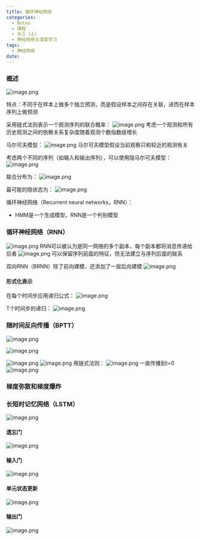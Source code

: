 ```yaml
---
title: 循环神经网络
categories:
  - Notes
  - 课程
  - 大三（上）
  - 神经网络与深度学习
tags:
  - 神经网络
date:
---
```

### 概述

![image.png](https://cdn.jsdelivr.net/gh/zhengyangWang1/image@main/img/20231019100538.png)

特点：不同于在样本上做多个独立预测，而是假设样本之间存在关联，进而在样本序列上做预测

采用链式法则表示一个观测序列的联合概率：
![image.png](https://cdn.jsdelivr.net/gh/zhengyangWang1/image@main/img/20231019101449.png)
考虑一个观测和所有历史观测之间的依赖关系复杂度随着观测个数指数级增长

马尔可夫模型：
![image.png](https://cdn.jsdelivr.net/gh/zhengyangWang1/image@main/img/20231019101541.png)
马尔可夫模型假设当前观察只和较近的观测有关

考虑两个不同的序列（如输入和输出序列），可以使用隐马尔可夫模型：
![image.png](https://cdn.jsdelivr.net/gh/zhengyangWang1/image@main/img/20231019101946.png)

联合分布为：
![image.png](https://cdn.jsdelivr.net/gh/zhengyangWang1/image@main/img/20231019102434.png)

最可能的隐状态为：
![image.png](https://cdn.jsdelivr.net/gh/zhengyangWang1/image@main/img/20231019102453.png)

循环神经网络（Recurrent neural networks，RNN）：
- HMM是一个生成模型，RNN是一个判别模型

### 循环神经网络（RNN）
![image.png](https://cdn.jsdelivr.net/gh/zhengyangWang1/image@main/img/20231019103834.png)
RNN可以被认为是同一网络的多个副本，每个副本都将消息传递给后者
![image.png](https://cdn.jsdelivr.net/gh/zhengyangWang1/image@main/img/20231019103930.png)
可以保留序列前面的特征，但无法建立与序列后面的联系

双向RNN（BRNN）除了前向建模，还添加了一层后向建模
![image.png](https://cdn.jsdelivr.net/gh/zhengyangWang1/image@main/img/20231019104056.png)

#### 形式化表示
在每个时间步应用递归公式：
![image.png](https://cdn.jsdelivr.net/gh/zhengyangWang1/image@main/img/20231019104638.png)

T个时间步的递归：
![image.png](https://cdn.jsdelivr.net/gh/zhengyangWang1/image@main/img/20231019104956.png)

### 随时间反向传播（BPTT）
![image.png](https://cdn.jsdelivr.net/gh/zhengyangWang1/image@main/img/20231115173012.png)

![image.png](https://cdn.jsdelivr.net/gh/zhengyangWang1/image@main/img/20231115172943.png)

![image.png](https://cdn.jsdelivr.net/gh/zhengyangWang1/image@main/img/20231019111347.png)
![image.png](https://cdn.jsdelivr.net/gh/zhengyangWang1/image@main/img/20231019111406.png)
用链式法则：
![image.png](https://cdn.jsdelivr.net/gh/zhengyangWang1/image@main/img/20231019111434.png)
一直传播到t=0
![image.png](https://cdn.jsdelivr.net/gh/zhengyangWang1/image@main/img/20231019111500.png)

### 梯度弥散和梯度爆炸


### 长短时记忆网络（LSTM）
![image.png](https://cdn.jsdelivr.net/gh/zhengyangWang1/image@main/img/20231019112925.png)

#### 遗忘门
![image.png](https://cdn.jsdelivr.net/gh/zhengyangWang1/image@main/img/20231019113336.png)

#### 输入门
![image.png](https://cdn.jsdelivr.net/gh/zhengyangWang1/image@main/img/20231019113611.png)

#### 单元状态更新
![image.png](https://cdn.jsdelivr.net/gh/zhengyangWang1/image@main/img/20231019113642.png)

#### 输出门
![image.png](https://cdn.jsdelivr.net/gh/zhengyangWang1/image@main/img/20231019113722.png)

